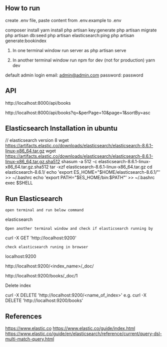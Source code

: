 ## How to run

create .env file, paste content from .env.example to .env

composer install
yarn install
php artisan key:generate
php artisan migrate
php artisan db:seed
php artisan elasticsearch:ping   <!-- check if elasticsearch working -->
php artisan generate:bookindex   <!-- generate index of all books in books table -->

1. In one terminal window run server as 
php artisan serve

2. In another terminal window run npm for dev (not for production)
yarn dev


default admin login 
email: admin@admin.com
password: password


## API

http://localhost:8000/api/books

http://localhost:8000/api/books?q=&perPage=10&page=1&sortBy=asc


## Elasticsearch Installation in ubuntu

// elasticsearch version 8
wget https://artifacts.elastic.co/downloads/elasticsearch/elasticsearch-8.6.1-linux-x86_64.tar.gz
wget https://artifacts.elastic.co/downloads/elasticsearch/elasticsearch-8.6.1-linux-x86_64.tar.gz.sha512
shasum -a 512 -c elasticsearch-8.6.1-linux-x86_64.tar.gz.sha512 
tar -xzf elasticsearch-8.6.1-linux-x86_64.tar.gz
cd elasticsearch-8.6.1/ 
echo 'export ES_HOME="$HOME/elasticsearch-8.6.1/"' >> ~/.bashrc
echo 'export PATH="$ES_HOME/bin:$PATH"' >> ~/.bashrc
exec $SHELL

## Run Elasticsearch

`open terminal and run below command`

elasticsearch

`Open another terminal window and check if elasticsearch running by`

curl -X GET 'http://localhost:9200'

`check elasticsearch runing in browser `

localhost:9200



http://localhost:9200/<index_name>/_doc/<id>

http://localhost:9200/books/_doc/1


Delete index

curl -X DELETE 'http://localhost:9200/<name_of_index>'
e.g.
curl -X DELETE 'http://localhost:9200/books'



## References

https://www.elastic.co
https://www.elastic.co/guide/index.html
https://www.elastic.co/guide/en/elasticsearch/reference/current/query-dsl-multi-match-query.html